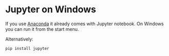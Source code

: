 # Jupyter on Windows

If you use [Anaconda](https://www.anaconda.com/distribution/) it already comes with Jupyter notebook.
On Windows you can run it from the start menu.


Alternatively:

```
pip install jupyter
```


